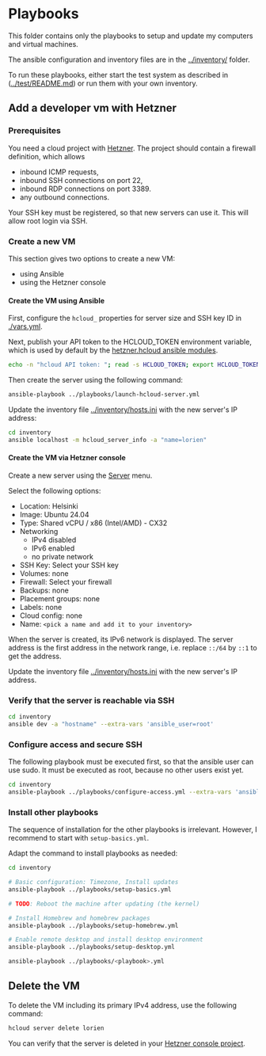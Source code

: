 # Playbooks

This folder contains only the playbooks to setup and update my computers and
virtual machines.

The ansible configuration and inventory files are in the
[../inventory/](../inventory/) folder.

To run these playbooks, either start the test system as described in
([../test/README.md](../test/README.md)) or run them with your own inventory.

## Add a developer vm with Hetzner

### Prerequisites

You need a cloud project with [Hetzner](https://www.hetzner.com/). The project
should contain a firewall definition, which allows

- inbound ICMP requests,
- inbound SSH connections on port 22,
- inbound RDP connections on port 3389.
- any outbound connections.

Your SSH key must be registered, so that new servers can use it. This will
allow root login via SSH.

### Create a new VM

This section gives two options to create a new VM:

- using Ansible
- using the Hetzner console

#### Create the VM using Ansible

First, configure the `hcloud_` properties for server size and SSH key ID in [./vars.yml](./vars.yml).

Next, publish your API token to the HCLOUD_TOKEN environment variable, which
is used by default by the
[hetzner.hcloud ansible modules](https://docs.ansible.com/ansible/latest/collections/hetzner/hcloud/).

```bash
echo -n "hcloud API token: "; read -s HCLOUD_TOKEN; export HCLOUD_TOKEN
```

Then create the server using the following command:

```bash
ansible-playbook ../playbooks/launch-hcloud-server.yml
```

Update the inventory file [../inventory/hosts.ini](../inventory/hosts.ini) with
the new server's IP address:

```bash
cd inventory
ansible localhost -m hcloud_server_info -a "name=lorien"
```

#### Create the VM via Hetzner console

Create a new server using the
[Server](https://console.hetzner.cloud/projects/10607445/servers) menu.

Select the following options:

- Location: Helsinki
- Image: Ubuntu 24.04
- Type: Shared vCPU / x86 (Intel/AMD) - CX32
- Networking
  - IPv4 disabled
  - IPv6 enabled
  - no private network
- SSH Key: Select your SSH key
- Volumes: none
- Firewall: Select your firewall
- Backups: none
- Placement groups: none
- Labels: none
- Cloud config: none
- Name: `<pick a name and add it to your inventory>`

When the server is created, its IPv6 network is displayed. The server address is
the first address in the network range, i.e. replace `::/64` by `::1` to get
the address.

Update the inventory file [../inventory/hosts.ini](../inventory/hosts.ini) with
the new server's IP address.

### Verify that the server is reachable via SSH

```bash
cd inventory
ansible dev -a "hostname" --extra-vars 'ansible_user=root'
```

### Configure access and secure SSH

The following playbook must be executed first, so that the ansible user can
use sudo. It must be executed as root, because no other users exist yet.

```bash
cd inventory
ansible-playbook ../playbooks/configure-access.yml --extra-vars 'ansible_user=root'
```

### Install other playbooks

The sequence of installation for the other playbooks is irrelevant. However, I
recommend to start with `setup-basics.yml`.

Adapt the command to install playbooks as needed:

```bash
cd inventory

# Basic configuration: Timezone, Install updates
ansible-playbook ../playbooks/setup-basics.yml

# TODO: Reboot the machine after updating (the kernel)

# Install Homebrew and homebrew packages
ansible-playbook ../playbooks/setup-homebrew.yml

# Enable remote desktop and install desktop environment
ansible-playbook ../playbooks/setup-desktop.yml

ansible-playbook ../playbooks/<playbook>.yml
```

## Delete the VM

To delete the VM including its primary IPv4 address, use the following command:

```bash
hcloud server delete lorien
```

You can verify that the server is deleted in your [Hetzner console project](https://console.hetzner.cloud/projects/10607445/servers).
